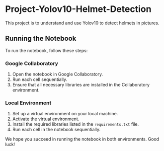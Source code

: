 # Project-Yolov10-Helmet-Detection
This project is to understand and use Yolov10 to detect helmets in pictures. 

## Running the Notebook

To run the notebook, follow these steps:

### Google Collaboratory

1. Open the notebook in Google Collaboratory.
2. Run each cell sequentially.
3. Ensure that all necessary libraries are installed in the Collaboratory environment.

### Local Environment

1. Set up a virtual environment on your local machine.
2. Activate the virtual environment.
3. Install the required libraries listed in the `requirements.txt` file.
4. Run each cell in the notebook sequentially.

We hope you succeed in running the notebook in both environments. Good luck!
